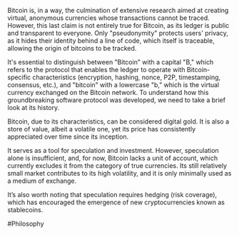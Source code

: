 Bitcoin is, in a way, the culmination of extensive research aimed at creating virtual, anonymous currencies whose transactions cannot be traced. However, this last claim is not entirely true for Bitcoin, as its ledger is public and transparent to everyone. Only "pseudonymity" protects users' privacy, as it hides their identity behind a line of code, which itself is traceable, allowing the origin of bitcoins to be tracked.

It's essential to distinguish between "Bitcoin" with a capital "B," which refers to the protocol that enables the ledger to operate with Bitcoin-specific characteristics (encryption, hashing, nonce, P2P, timestamping, consensus, etc.), and "bitcoin" with a lowercase "b," which is the virtual currency exchanged on the Bitcoin network. To understand how this groundbreaking software protocol was developed, we need to take a brief look at its history.

Bitcoin, due to its characteristics, can be considered digital gold. It is also a store of value, albeit a volatile one, yet its price has consistently appreciated over time since its inception.

It serves as a tool for speculation and investment. However, speculation alone is insufficient, and, for now, Bitcoin lacks a unit of account, which currently excludes it from the category of true currencies. Its still relatively small market contributes to its high volatility, and it is only minimally used as a medium of exchange.

It’s also worth noting that speculation requires hedging (risk coverage), which has encouraged the emergence of new cryptocurrencies known as stablecoins.

#Philosophy